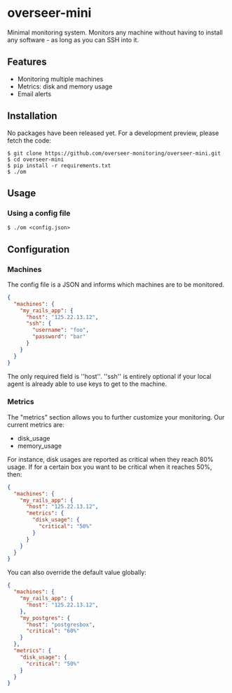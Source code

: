 # overseer-mini

Minimal monitoring system. Monitors any machine without having to install any software - as long as you can SSH into it.


## Features

- Monitoring multiple machines
- Metrics: disk and memory usage
- Email alerts

## Installation

No packages have been released yet. For a development preview, please fetch the code:

```shell
$ git clone https://github.com/overseer-monitoring/overseer-mini.git
$ cd overseer-mini
$ pip install -r requirements.txt
$ ./om
```

## Usage

### Using a config file

```shell
$ ./om <config.json>
```

## Configuration

### Machines

The config file is a JSON and informs which machines are to be monitored.

```json
{
  "machines": {
    "my_rails_app": {
      "host": "125.22.13.12",
      "ssh": {
        "username": "foo",
        "password": "bar"
      }
    }
  }
}
```

The only required field is ''host''. ''ssh'' is entirely optional if your local agent is already able to use keys to get to the machine.

### Metrics

The "metrics" section allows you to further customize your monitoring. Our current metrics are:

- disk_usage
- memory_usage

For instance, disk usages are reported as critical when they reach 80% usage. If for a certain box you want to be critical when it reaches 50%, then:

```json
{
  "machines": {
    "my_rails_app": {
      "host": "125.22.13.12",
      "metrics": {
        "disk_usage": {
          "critical": "50%"
        }
      }
    }
  }
}
```

You can also override the default value globally:

```json
{
  "machines": {
    "my_rails_app": {
      "host": "125.22.13.12",
    },
    "my_postgres": {
      "host": "postgresbox",
      "critical": "60%"
    }
  },
  "metrics": {
    "disk_usage": {
      "critical": "50%"
    }
  }
}
```
